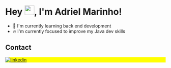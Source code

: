 <h1 align="left">Hey <img src="https://raw.githubusercontent.com/kaueMarques/kaueMarques/master/hi.gif" height="30px">, I'm Adriel Marinho!</h1>

- 🌱 I'm currently learning back end development
- 🔥 I'm currently focused to improve my Java dev skills


## Contact
<p align="left" style="background:yellow">
<a href="https://www.linkedin.com/in/adriel-marinho/" target=_blank>
  <img align="center" src="https://img.shields.io/badge/-AdrielMarinho-05122A?style=flat&logo=linkedin" alt="linkedin" />
</a>
</p>

<!--
**AdrielMarinho/AdrielMarinho** is a ✨ _special_ ✨ repository because its `README.md` (this file) appears on your GitHub profile.

Here are some ideas to get you started:

- 🔭 I’m currently working on ...
- 🌱 I’m currently learning ...
- 👯 I’m looking to collaborate on ...
- 🤔 I’m looking for help with ...
- 💬 Ask me about ...
- 📫 How to reach me: ...
- 😄 Pronouns: ...
- ⚡ Fun fact: ...
-->
